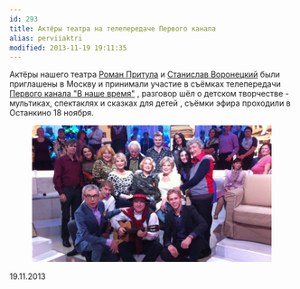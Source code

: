 ```yaml
---
id: 293
title: Актёры театра на телепередаче Первого канала
alias: perviiaktri
modified: 2013-11-19 19:11:35
---
```


Актёры нашего театра <a href="50-roman-pritula">Роман Притула</a> и <a href="id=51-stas-voronetski">Станислав Воронецкий</a> были приглашены в Москву и принимали участие в съёмках телепередачи <a href="http://www.1tv.ru/sprojects_in_detail/si=5922">Первого канала "В наше время"</a> , разговор шёл о детском творчестве - мультиках, спектаклях и сказках для детей , съёмки эфира проходили в Останкино 18 ноября.

<figure><img src="/images/stories/random/foto s ostankino.jpg" /></figure>

19.11.2013
